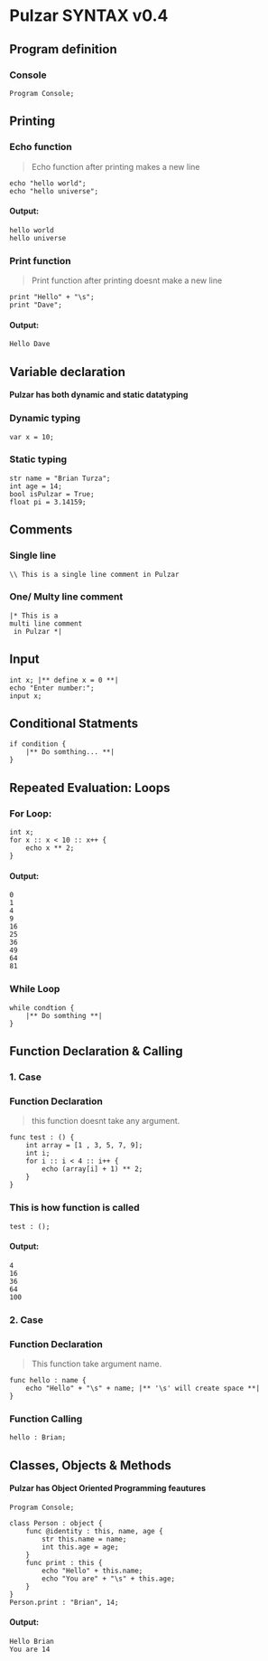 # Pulzar SYNTAX v0.4


## Program definition
### Console
    Program Console;

## Printing 
### Echo function
> Echo function after printing makes a new line

    echo "hello world";
    echo "hello universe";

#### Output:
    hello world
    hello universe

### Print function
> Print function after printing doesnt make a new line

    print "Hello" + "\s";
    print "Dave";

#### Output:
    Hello Dave

## Variable declaration
#### Pulzar has both dynamic and static datatyping
### Dynamic typing
    var x = 10;

### Static typing
    
    str name = "Brian Turza";
    int age = 14;
    bool isPulzar = True;
    float pi = 3.14159;

## Comments
### Single line
    \\ This is a single line comment in Pulzar


### One/ Multy line comment

    |* This is a 
    multi line comment
     in Pulzar *|

## Input
    int x; |** define x = 0 **|
    echo "Enter number:";
    input x;



## Conditional Statments
    if condition {
        |** Do somthing... **|
    }

## Repeated Evaluation: Loops
### For Loop:
    int x;
    for x :: x < 10 :: x++ {
        echo x ** 2;
    }

#### Output:
    0
    1
    4
    9
    16
    25
    36
    49
    64
    81
### While Loop
    while condtion {
        |** Do somthing **|
    }

## Function Declaration & Calling
### 1. Case
### Function Declaration
> this function doesnt take any argument.

    func test : () {
        int array = [1 , 3, 5, 7, 9];
        int i;
        for i :: i < 4 :: i++ {
            echo (array[i] + 1) ** 2;
        }
    }

### This is how function is called
    test : ();

#### Output:
    4
    16
    36
    64
    100
 
### 2. Case

### Function Declaration
> This function take argument name. 

    func hello : name {
        echo "Hello" + "\s" + name; |** '\s' will create space **|
    }
### Function Calling

    hello : Brian;

## Classes, Objects & Methods
#### Pulzar has Object Oriented Programming feautures
    Program Console;

    class Person : object {
        func @identity : this, name, age {
            str this.name = name;
            int this.age = age;
        } 
        func print : this {
            echo "Hello" + this.name;
            echo "You are" + "\s" + this.age;
        }
    }
    Person.print : "Brian", 14;

#### Output:
    Hello Brian
    You are 14
